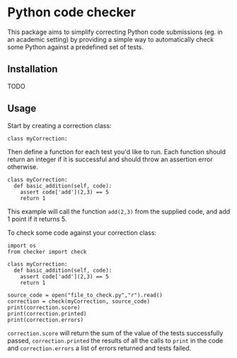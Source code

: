 # Python code checker

This package aims to simplify correcting Python code submissions (eg. in an academic setting) by providing a simple way to automatically check some Python against a predefined set of tests.

## Installation
TODO

## Usage
Start by creating a correction class:
```
class myCorrection:
```

Then define a function for each test you'd like to run. Each function should return an integer if it is successful and should throw an assertion error otherwise.
```
class myCorrection:
  def basic_addition(self, code):
    assert code['add'](2,3) == 5
    return 1
```
This example will call the function `add(2,3)` from the supplied code, and add 1 point if it returns 5.

To check some code against your correction class:
```
import os
from checker import check

class myCorrection:
  def basic_addition(self, code):
    assert code['add'](2,3) == 5
    return 1

source_code = open("file_to_check.py","r").read()
correction = check(myCorrection, source_code)
print(correction.score)
print(correction.printed)
print(correction.errors)
```

`correction.score` will return the sum of the value of the tests successfully passed, `correction.printed` the results of all the calls to `print` in the code and `correction.errors` a list of errors returned and tests failed.
